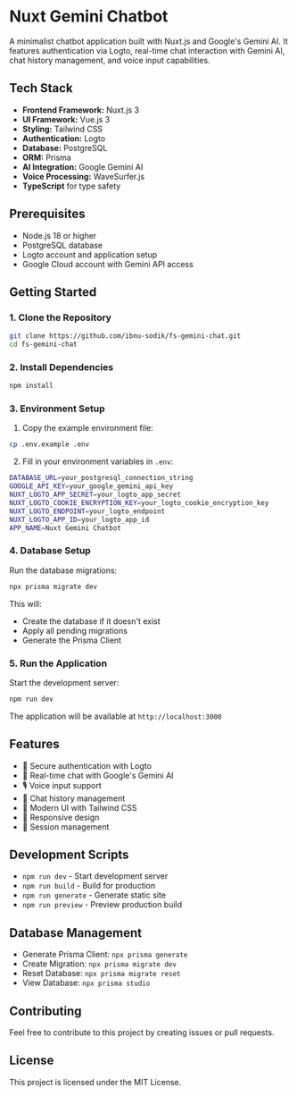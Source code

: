 # Nuxt Gemini Chatbot

A minimalist chatbot application built with Nuxt.js and Google's Gemini AI. It features authentication via Logto, real-time chat interaction with Gemini AI, chat history management, and voice input capabilities.

## Tech Stack

- **Frontend Framework:** Nuxt.js 3
- **UI Framework:** Vue.js 3
- **Styling:** Tailwind CSS
- **Authentication:** Logto
- **Database:** PostgreSQL
- **ORM:** Prisma
- **AI Integration:** Google Gemini AI
- **Voice Processing:** WaveSurfer.js
- **TypeScript** for type safety

## Prerequisites

- Node.js 18 or higher
- PostgreSQL database
- Logto account and application setup
- Google Cloud account with Gemini API access

## Getting Started

### 1. Clone the Repository

```bash
git clone https://github.com/ibnu-sodik/fs-gemini-chat.git
cd fs-gemini-chat
```

### 2. Install Dependencies

```bash
npm install
```

### 3. Environment Setup

1. Copy the example environment file:

```bash
cp .env.example .env
```

2. Fill in your environment variables in `.env`:

```bash
DATABASE_URL=your_postgresql_connection_string
GOOGLE_API_KEY=your_google_gemini_api_key
NUXT_LOGTO_APP_SECRET=your_logto_app_secret
NUXT_LOGTO_COOKIE_ENCRYPTION_KEY=your_logto_cookie_encryption_key
NUXT_LOGTO_ENDPOINT=your_logto_endpoint
NUXT_LOGTO_APP_ID=your_logto_app_id
APP_NAME=Nuxt Gemini Chatbot
```

### 4. Database Setup

Run the database migrations:

```bash
npx prisma migrate dev
```

This will:

- Create the database if it doesn't exist
- Apply all pending migrations
- Generate the Prisma Client

### 5. Run the Application

Start the development server:

```bash
npm run dev
```

The application will be available at `http://localhost:3000`

## Features

- 🔐 Secure authentication with Logto
- 💬 Real-time chat with Google's Gemini AI
- 🎙️ Voice input support
- 📝 Chat history management
- 🎨 Modern UI with Tailwind CSS
- 📱 Responsive design
- 🔄 Session management

## Development Scripts

- `npm run dev` - Start development server
- `npm run build` - Build for production
- `npm run generate` - Generate static site
- `npm run preview` - Preview production build

## Database Management

- Generate Prisma Client: `npx prisma generate`
- Create Migration: `npx prisma migrate dev`
- Reset Database: `npx prisma migrate reset`
- View Database: `npx prisma studio`

## Contributing

Feel free to contribute to this project by creating issues or pull requests.

## License

This project is licensed under the MIT License.
